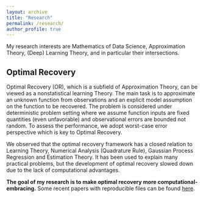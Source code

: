 ```yaml
---
layout: archive
title: "Research"
permalink: /research/
author_profile: true
---
```


My research interests are Mathematics of Data Science, Approximation Theory, (Deep) Learning Theory, and in particular their intersections.

## Optimal Recovery ##

Optimal Recovery (OR), which is a subfield of Approximation Theory, can be viewed as a nonstatistical learning Theory. The main task is to approximate an unknown function from observations and an explicit model assumption on the function to be recovered. The problem is considered under deterministic problem setting where we assume function inputs are fixed quantities (even unfavorable) and observational errors are bounded not random. To assess the performance, we adopt worst-case error perspective which is key to Optimal Recovery. 

We observed that the optimal recovery framework has a closed relation to Learning Theory, Numerical Analysis (Quadrature Rule), Gaussian Process Regression and Estimation Theory. It has been used to explain many practical problems, but the development of optimal recovery slowed down due to the lack of computational advantages.

**The goal of my research is to make optimal recovery more computational-embracing.** Some recent papers with reproducible files can be found [here](https://github.com/liaochunyang/Optimal_Recovery). 
